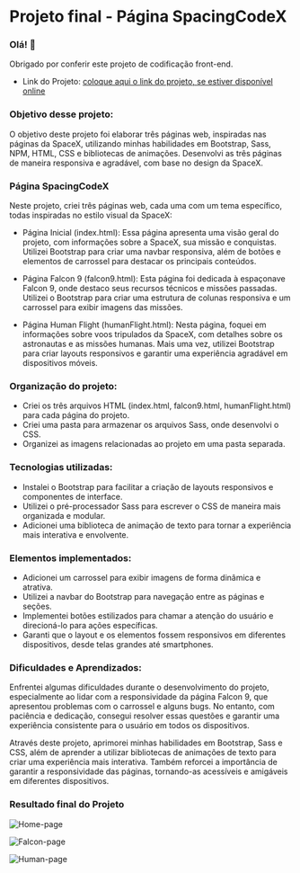 # Projeto final - Página SpacingCodeX
### Olá! 👋
Obrigado por conferir este projeto de codificação front-end.

- Link do Projeto: [coloque aqui o link do projeto, se estiver disponível online](https://tiagohenrique10.github.io/Projeto-SpacingCodeX/)
  
### Objetivo desse projeto:
O objetivo deste projeto foi elaborar três páginas web, inspiradas nas páginas da SpaceX, utilizando minhas habilidades em Bootstrap, Sass, NPM, HTML, CSS e bibliotecas de animações. Desenvolvi as três páginas de maneira responsiva e agradável, com base no design da SpaceX.

### Página SpacingCodeX

Neste projeto, criei três páginas web, cada uma com um tema específico, todas inspiradas no estilo visual da SpaceX:

- Página Inicial (index.html): Essa página apresenta uma visão geral do projeto, com informações sobre a SpaceX, sua missão e conquistas. Utilizei Bootstrap para criar uma navbar responsiva, além de botões e elementos de carrossel para destacar os principais conteúdos.

- Página Falcon 9 (falcon9.html): Esta página foi dedicada à espaçonave Falcon 9, onde destaco seus recursos técnicos e missões passadas. Utilizei o Bootstrap para criar uma estrutura de colunas responsiva e um carrossel para exibir imagens das missões.

- Página Human Flight (humanFlight.html): Nesta página, foquei em informações sobre voos tripulados da SpaceX, com detalhes sobre os astronautas e as missões humanas. Mais uma vez, utilizei Bootstrap para criar layouts responsivos e garantir uma experiência agradável em dispositivos móveis.

### Organização do projeto:

- Criei os três arquivos HTML (index.html, falcon9.html, humanFlight.html) para cada página do projeto.
- Criei uma pasta para armazenar os arquivos Sass, onde desenvolvi o CSS.
- Organizei as imagens relacionadas ao projeto em uma pasta separada.
  
### Tecnologias utilizadas:

- Instalei o Bootstrap para facilitar a criação de layouts responsivos e componentes de interface.
- Utilizei o pré-processador Sass para escrever o CSS de maneira mais organizada e modular.
- Adicionei uma biblioteca de animação de texto para tornar a experiência mais interativa e envolvente.

### Elementos implementados:

- Adicionei um carrossel para exibir imagens de forma dinâmica e atrativa.
- Utilizei a navbar do Bootstrap para navegação entre as páginas e seções.
- Implementei botões estilizados para chamar a atenção do usuário e direcioná-lo para ações específicas.
- Garanti que o layout e os elementos fossem responsivos em diferentes dispositivos, desde telas grandes até smartphones.
  
### Dificuldades e Aprendizados:

Enfrentei algumas dificuldades durante o desenvolvimento do projeto, especialmente ao lidar com a responsividade da página Falcon 9, que apresentou problemas com o carrossel e alguns bugs. No entanto, com paciência e dedicação, consegui resolver essas questões e garantir uma experiência consistente para o usuário em todos os dispositivos.

Através deste projeto, aprimorei minhas habilidades em Bootstrap, Sass e CSS, além de aprender a utilizar bibliotecas de animações de texto para criar uma experiência mais interativa. Também reforcei a importância de garantir a responsividade das páginas, tornando-as acessíveis e amigáveis em diferentes dispositivos.

### Resultado final do Projeto

![Home-page](https://github.com/TiagoHenrique10/Projeto-Consumindo-API/assets/96561261/e3ed77d8-35c7-46cf-b545-11b4eb7b4333)

![Falcon-page](https://github.com/TiagoHenrique10/Projeto-Consumindo-API/assets/96561261/096292a9-c8d9-4d97-8170-f83e3f62cab8)

![Human-page](https://github.com/TiagoHenrique10/Projeto-Consumindo-API/assets/96561261/435f9198-8021-44cb-a2d8-71af5765e974)
